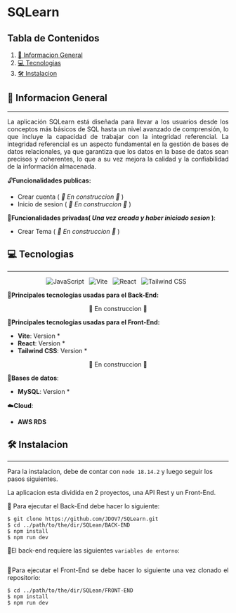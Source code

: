 # SQLearn

## Tabla de Contenidos

1. [🚀 Informacion General](#-informacion-general)
2. [💻 Tecnologias](#-tecnologias)
3. [🛠️ Instalacion](#%EF%B8%8F-instalacion)

## 🚀 Informacion General

---

<p align="justify">
La aplicación SQLearn está diseñada para llevar a los usuarios desde los conceptos
más básicos de SQL hasta un nivel avanzado de comprensión, lo que incluye la
capacidad de trabajar con la integridad referencial. La integridad referencial es un
aspecto fundamental en la gestión de bases de datos relacionales, ya que garantiza que
los datos en la base de datos sean precisos y coherentes, lo que a su vez mejora la
calidad y la confiabilidad de la información almacenada.


</p>

<div align="justify">

🔓**Funcionalidades publicas:**

- Crear cuenta ( _🚧 En construccion 🚧_ )
- Inicio de sesion ( _🚧 En construccion 🚧_ )

🔐**Funcionalidades privadas( _Una vez creada y haber iniciado sesion_ )**:

- Crear Tema ( _🚧 En construccion 🚧_ )

</div>

## 💻 Tecnologias

---

<div align="center">

<img src="https://img.shields.io/badge/JavaScript-323330?style=for-the-badge&logo=javascript&logoColor=F7DF1E" alt="JavaScript" />&nbsp;&nbsp;
<img src="https://img.shields.io/badge/Vite-B73BFE?style=for-the-badge&logo=vite&logoColor=FFD62E" alt="Vite" />&nbsp;&nbsp;
<img src="https://img.shields.io/badge/React-20232A?style=for-the-badge&logo=react&logoColor=61DAFB" alt="React" />&nbsp;&nbsp;
<img src="https://img.shields.io/badge/Tailwind_CSS-38B2AC?style=for-the-badge&logo=tailwind-css&logoColor=white" alt="Tailwind CSS" />&nbsp;&nbsp;

</div>

🧠**Principales tecnologias usadas para el Back-End:**

<p align="center">🚧 En construccion 🚧</p>

🎨**Principales tecnologias usadas para el Front-End:**

- **Vite**: Version *
- **React**: Version *
- **Tailwind CSS**: Version *
<p align="center">🚧 En construccion 🚧</p>

💾**Bases de datos**:

- **MySQL**: Version *

☁️**Cloud**:

- **AWS RDS**

## 🛠️ Instalacion

---

<p align="justify">

Para la instalacion, debe de contar con ```node 18.14.2``` y luego seguir los pasos siguientes.

La aplicacion esta dividida en 2 proyectos, una API Rest y un Front-End.

📂 Para ejecutar el Back-End debe hacer lo siguiente:

</p>

```
$ git clone https://github.com/JDOV7/SQLearn.git
$ cd ../path/to/the/dir/SQLean/BACK-END
$ npm install
$ npm run dev
```

<p align="justify">

🔑El back-end requiere las siguientes ```variables de entorno```:

</p>

```

```


<p align="justify">
📂Para ejecutar el Front-End se debe hacer lo siguiente una vez clonado el repositorio:
</p>

```
$ cd ../path/to/the/dir/SQLean/FRONT-END
$ npm install
$ npm run dev
```


<p align="justify">

</p>
